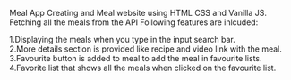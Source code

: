Meal App
Creating and Meal website using HTML CSS and Vanilla JS. Fetching all the meals from the API 
Following features are inlcuded:

1.Displaying the meals when you type in the input search bar.  
2.More details section is provided like recipe and video link with the meal.
3.Favourite button is added to meal to add the meal in favourite lists.
4.Favorite list that shows all the meals when clicked on the favourite list.
